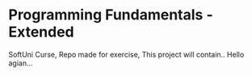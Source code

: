 #  Programming Fundamentals - Extended
SoftUni Curse,
Repo made for exercise,
This project will contain..
Hello agian...
